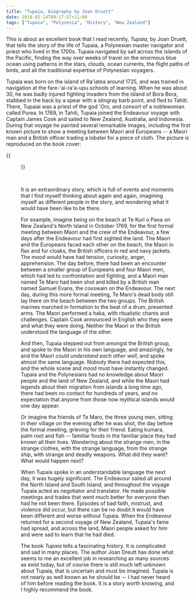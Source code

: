 ```yaml
---
title: "Tupaia, biography by Joan Druett"
date: 2018-02-14T09:17:57+11:00
tags: ["Tupaia", "Polynesia", "History", "New Zealand"]
---
```


This is about an excellent book that I read recently, _Tupaia_, by Joan Druett, that tells the story of the life of Tupaia, a Polynesian master navigator and priest who lived in the 1700s. Tupaia navigated by sail across the islands of the Pacific, finding the way over weeks of travel on the enormous blue ocean using patterns in the stars, clouds, ocean currents, the flight paths of birds, and all the traditional expertise of Polynesian voyagers.

Tupaia was born on the island of Ra'iatea around 1725, and was trained in navigation at the fare-'ai-ra'a-upu schools of learning. When he was about 30, he was badly injured fighting invaders from the island of Bora Bora, stabbed in the back by a spear with a stingray barb point, and fled to Tahiti. There, Tupaiai was a priest of the god 'Oro, and consort of a noblewoman called Purea. In 1769, in Tahiti, Tupaia joined the Endeavour voyage with Captain James Cook and sailed to New Zealand, Australia, and Indonesia. During that voyage he painted several remarkable images, including the first known picture to show a meeting between Maori and Europeans -- a Maori man and a British officer trading a lobster for a piece of cloth. The picture is reproduced on the book cover:

{{<figure src="/images/tupaia_cover.svg" >}}

<br>

It is an extraordinary story, which is full of events and moments that I find myself thinking about again and again, imagining myself as different people in the story, and wondering what it would have been like to be there.

For example, imagine being on the beach at Te Kuri o Paoa on New Zealand's North Island in October 1769, for the first formal meeting between Maori and the crew of the Endeavour, a few days after the Endeavour had first sighted the land. The Maori and the Europeans faced each other on the beach, the Maori in flax and fur cloaks, the British officers in red and navy jackets. The mood would have had tension, curiosity, anger, apprehension. The day before, there had been an encounter between a smaller group of Europeans and four Maori men, which had led to confrontation and fighting, and a Maori man named Te Maro had been shot and killed by a British man named Samuel Evans, the coxswain on the Endeavour. The next day, during this more formal meeting, Te Maro's dead body still lay there on the beach between the two groups. The British marines marched in formation to the beat of a drum, presented arms. The Maori performed a haka, with ritualistic chants and challenges. Captain Cook announced in English who they were and what they were doing. Neither the Maori or the British understood the language of the other.

And then, Tupaia stepped out from amongst the British group, and spoke to the Maori in his own language, and amazingly, he and the Maori _could understand each other well_, and spoke almost the same language. Nobody there had expected this, and the whole scene and mood must have instantly changed. Tupaia and the Polynesians had no knowledge about Maori people and the land of New Zealand, and while the Maori had legends about their migration from islands a long time ago, there had been no contact for hundreds of years, and no expectation that anyone from those now mythical islands would one day appear.

Or imagine the friends of Te Maro, the three young men, sitting in their village on the evening after he was shot, the day before the formal meeting, grieving for their friend. Eating kumara, palm root and fish -- familiar foods in the familiar place they had known all their lives. Wondering about the strange men, in the strange clothes, with the strange language, from the strange ship, with strange and deadly weapons. What did they want? What would happen next?

When Tupaia spoke in an understandable language the next day, it was hugely significant. The Endeavour sailed all around the North Island and South Island, and throughout the voyage Tupaia acted as negotiator and translator. He made possible meetings and trades that went much better for everyone than had he not been there. Episodes of bad faith, mistrust, and violence did occur, but there can be no doubt it would have been different and worse without Tupaia. When the Endeavour returned for a second voyage of New Zealand, Tupaia's fame had spread, and across the land, Maori people asked for him and were sad to learn that he had died.

The book _Tupaia_ tells a fascinating history. It is complicated and sad in many places. The author Joan Dreutt has done what seems to me an excellent job in researching as many sources as exist today, but of course there is still much left unknown about Tupaia, that is uncertain and must be imagined. Tupaia is not nearly as well known as he should be -- I had never heard of him before reading the book. It is a story worth knowing, and I highly recommend the book.
